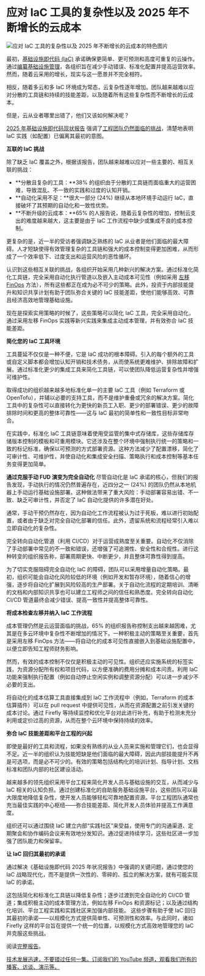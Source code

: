 # 应对 IaC 工具的复杂性以及 2025 年不断增长的云成本

![应对 IaC 工具的复杂性以及 2025 年不断增长的云成本的特色图片](https://cdn.thenewstack.io/media/2025/04/bd1fc482-maze12-1024x576.jpg)

最初，[基础设施即代码 (IaC)](https://thenewstack.io/introduction-to-infrastructure-as-code/) 承诺确保更简单、更可预测和高度可重复的云操作。通过[编纂基础设施管理](https://thenewstack.io/infrastructure-as-code/)，各组织旨在减少手动错误、标准化配置并提高运营效率。然而，随着云采用的增长，现实与这一愿景并不完全相符。

相反，随着多云和多 IaC 环境成为常态，云复杂性逐年增加。团队越来越难以应对分散的工具链和持续的技能差距，以及随着所有这些复杂性而不断增长的云成本。

但是，云从业者哪里出错了，他们又该如何解决呢？

[2025 年基础设施即代码现状报告](https://www.firefly.ai/state-of-iac-2025) 强调了[工程团队仍然面临的挑战](https://thenewstack.io/why-your-infrastructure-as-code-strategy-still-sucks/)，清楚地表明 IaC 实践（如配置）已偏离其最初的意图。

**互联的 IaC 挑战**

除了缺乏 IaC 覆盖之外，根据该报告，团队越来越难以应对一些主要的、相互关联的挑战：

*   **分散且复杂的工具：**38% 的组织由于分散的工具链而面临重大的运营困难，导致混乱、不一致的实践和过度的认知开销。
*   **自动化采用不足：**很大一部分 (24%) 继续从本地环境手动运行 IaC，直接破坏了其预期的自动化和一致性优势。
*   **不断升级的云成本：**65% 的人报告说，随着云复杂性的增加，控制云支出的难度越来越大，这主要是由于 IaC 工作流程中缺少或集成不良的成本控制。

更复杂的是，近一半的受访者强调缺乏熟练的 IaC 从业者是他们面临的最大障碍。人才短缺使得有效管理复杂的工具链和强大的成本控制变得更加困难，从而形成了一个效率低下、过度支出和运营风险的恶性循环。

认识到这些相互关联的挑战，各组织开始采用几种新兴的解决方案。通过标准化简化工具链，完全采用自动化执行管道以及嵌入主动成本可见性（例如采用 [左移 FinOps](https://thenewstack.io/why-finops-belongs-in-your-ci-cd-workflow/) 方法），所有这些都正在成为必不可少的策略。此外，投资于内部技能提升和知识共享计划有助于团队弥合关键的 IaC 技能差距，使他们能够高效、可靠且经济高效地管理基础设施。

现在是探索实用策略的时候了，这些策略可以简化 IaC 工具，完全采用自动化，通过采用左移 FinOps 实践等新兴实践来集成主动成本管理，并有效弥合 IaC 技能差距。

**简化您的 IaC 工具环境**

工具蔓延不仅仅是一种不便，它是 IaC 成功的根本障碍。引入的每个额外的工具或自定义脚本都会增加认知开销和技术债务，从而使系统更难维护、排除故障和扩展。通过标准化更少的集成工具来简化工具链，可以使团队降低运营复杂性并增强可维护性。

取得成功的组织越来越多地标准化单一的主要 IaC 工具（例如 Terraform 或 OpenTofu），并辅以必要的支持工具，而不是维护重叠或冗余的解决方案。简化工具中的复杂性可以直接转化为更快的新员工入职、更少的部署错误、更少的故障排除时间和更高的整体可靠性——这与 IaC 最初的简单性和一致性目标非常吻合。

在实践中，标准化 IaC 工具链意味着使用受监管的集中式存储库，这些存储库存储版本控制的模板和可重用模块。它还涉及在整个环境中强制执行统一的策略和一致的标记标准，确保以可预测的方式部署资源。这种方法减少了配置漂移，简化了可审计性、可维护性，并使自动化和集成安全扫描、策略执行和成本控制等基本任务变得更加简单。

**通过克服手动 FUD 演变为完全自动化**
尽管自动化是 IaC 承诺的核心，但我们的报告发现，手动执行的情况仍然普遍存在，近四分之一 (24%) 的团队仍然从本地机器上手动运行基础设施部署。这种做法带来了重大风险：手动部署容易出错、不一致、缺乏可审计性，并否定了 IaC 自动化提供的许多潜在好处。

通常，手动干预仍然存在，因为自动化工作流程被认为过于死板，难以进行初始配置，或者由于缺乏对完全自动化部署的信任。此外，遗留系统和流程经常引入难以立即自动化的复杂性。

完全转向自动化管道（利用 CI/CD）对于运营成熟度至关重要。自动化不仅消除了手动部署中常见的不一致和错误，还增强了可追溯性、安全性和合规性。进行这种转变的组织报告称，部署周期更快、中断更少，并且整体可靠性得到提高。

为了切实克服阻碍完全自动化 IaC 的障碍，团队可以采用增量自动化策略。最初，组织可能会自动化风险较低的环境（例如开发和暂存环境），随着信心的增强，逐步将自动化扩展到风险较高的生产部署。关于自动化流程的定期培训、清晰的文档和内部知识共享也可以建立工程师之间的信任和熟悉度。完全转向自动化 CI/CD 管道最终会减少错误、提高一致性并提高整体可靠性。

**将成本检查左移并纳入 IaC 工作流程**

成本管理仍然是云运营面临的挑战，65% 的组织报告称控制支出越来越困难，尤其是在多云环境中复杂性不断增加的情况下。一种积极主动的策略至关重要，首先是采用左移 FinOps 方法——将自动化的成本可见性直接嵌入到基础设施配置中，以便立即告知工程师财务影响。

然而，有效的成本控制不仅仅是积极主动的可见性。组织还应实施系统的标签实践，为资源分配所有权和项目代码，以方便准确的费用分摊和成本问责。利用 IaC 功能来强制执行配置（例如自动停止空闲实例和调整资源分配）可以进一步减少不必要的支出。

将自动化的成本估算工具直接集成到 IaC 工作流程中（例如，Terraform 的成本估算插件）可以在 pull request 中提供可见性，从而在资源配置之前引发关键的成本讨论。通过 Firefly 等持续监控和优化平台对此进行补充，有助于检测未充分利用或定价过高的资源，从而在整个云环境中保持持续的效率。

**弥合 IaC 技能差距和平台工程的兴起**

即使是最好的工具和流程，如果没有熟练的从业人员来实施和管理它们，也会显得不足。近一半的组织认为技能短缺是他们面临的最大障碍，因此内部技能提升不再是可选项，而是必不可少的。有效的策略包括结构化的培训计划、指导计划、文档标准和团队内部的社区建设活动。

越来越多的领先组织采用平台工程来简化开发人员与基础设施的交互，从而减少与 IaC 相关的认知负担。通过创建标准化的自助服务基础设施平台，这些团队可以最大限度地降低复杂性，使开发人员能够轻松可靠地配置资源。平台工程团队通常也充当最佳实践的中心枢纽——弥合技能差距、简化开发人员体验并提高工作满意度。

组织还可以通过围绕 IaC 建立内部“实践社区”来受益，使用专门的沟通渠道、定期聚会和协作编码会议来有效地分发知识。通过促进持续学习，这些社区进一步加强了团队能力和保留率。

**让 IaC 回归其最初的承诺**

通过解决《基础设施即代码 2025 年状况报告》中强调的关键问题，通过使您的 IaC 战略现代化，而不是提供一次性的、零碎的、孤立的解决方案，就有可能实现 IaC 的承诺。

这包括简化和标准化工具链以降低复杂性；逐步过渡到完全自动化的 CI/CD 管道；集成积极主动的成本管理方法，例如左移 FinOps 和资源标记；以及通过结构化培训、平台工程实践和实践社区来加强内部技能。
这些步骤有助于使 IaC 回归其最初的承诺——以规模化方式提供简单性、可预测性和效率。与此同时，诸如 Firefly 这样的平台旨在提供一个统一的位置，以规模化方式高效地管理您的 IaC 并克服这些挑战。

阅读[完整报告](https://www.firefly.ai/state-of-iac-2025)。

[技术发展迅速，不要错过任何一集。订阅我们的 YouTube 频道，观看我们所有的播客、访谈、演示等。](https://youtube.com/thenewstack?sub_confirmation=1)